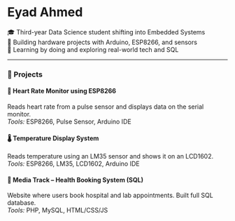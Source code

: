 # Eyad Ahmed

🎓 Third-year Data Science student shifting into Embedded Systems  
🔧 Building hardware projects with Arduino, ESP8266, and sensors  
🧠 Learning by doing and exploring real-world tech and SQL

---

### 🔧 Projects

#### 💓 Heart Rate Monitor using ESP8266
Reads heart rate from a pulse sensor and displays data on the serial monitor.  
*Tools:* ESP8266, Pulse Sensor, Arduino IDE

#### 🌡️ Temperature Display System
Reads temperature using an LM35 sensor and shows it on an LCD1602.  
*Tools:* ESP8266, LM35, LCD1602, Arduino IDE

#### 🏥 Media Track – Health Booking System (SQL)
Website where users book hospital and lab appointments. Built full SQL database.  
*Tools:* PHP, MySQL, HTML/CSS/JS
